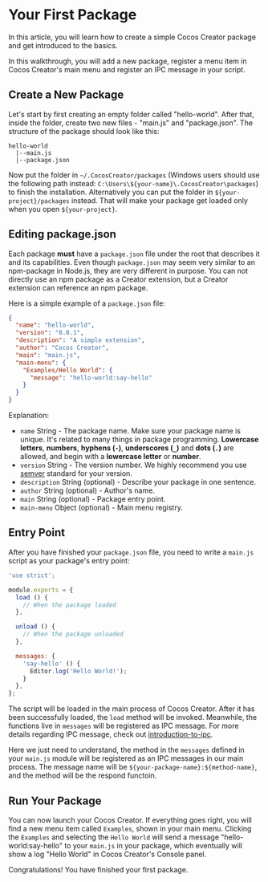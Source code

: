 # Your First Package

In this article, you will learn how to create a simple Cocos Creator package and get introduced to the basics.

In this walkthrough, you will add a new package, register a menu item in Cocos Creator's main menu and register an IPC message in your script.

## Create a New Package

Let's start by first creating an empty folder called "hello-world". After that, inside the folder, create two new files - "main.js" and "package.json". The structure of the package should look like this:

```
hello-world
  |--main.js
  |--package.json
```

Now put the folder in `~/.CocosCreator/packages` (Windows users should use the following path instead: `C:\Users\${your-name}\.CocosCreator\packages`) to finish the installation. Alternatively you can put the folder in `${your-project}/packages` instead. That will make your package get loaded only when you open `${your-project}`.

## Editing package.json

Each package **must** have a `package.json` file under the root that describes it and its capabilities. Even though `package.json` may seem very similar to an npm-package in Node.js, they are very different in purpose. You can not directly use an npm package as a Creator extension, but a Creator extension can reference an npm package.

Here is a simple example of a `package.json` file:

```json
{
  "name": "hello-world",
  "version": "0.0.1",
  "description": "A simple extension",
  "author": "Cocos Creator",
  "main": "main.js",
  "main-menu": {
    "Examples/Hello World": {
      "message": "hello-world:say-hello"
    }
  }
}
```

Explanation:

 - `name` String - The package name. Make sure your package name is unique. It's related to many things in package programming. **Lowercase letters**, **numbers**, **hyphens (`-`)**, **underscores (`_`)** and **dots (`.`)** are allowed, and begin with a **lowercase letter** or **number**.
 - `version` String - The version number. We highly recommend you use [semver](http://semver.org/) standard for your version.
 - `description` String (optional) - Describe your package in one sentence.
 - `author` String (optional) - Author's name.
 - `main` String (optional) - Package entry point.
 - `main-menu` Object (optional) - Main menu registry.

## Entry Point

After you have finished your `package.json` file, you need to write a `main.js` script as your package's entry point:

```javascript
'use strict';

module.exports = {
  load () {
    // When the package loaded
  },

  unload () {
    // When the package unloaded
  },

  messages: {
    'say-hello' () {
      Editor.log('Hello World!');
    }
  },
};
```

The script will be loaded in the main process of Cocos Creator. After it has been successfully loaded, the `load` method will be invoked. Meanwhile, the functions live in `messages` will be registered as IPC message. For more details regarding IPC message, check out [introduction-to-ipc](introduction-to-ipc.md).

Here we just need to understand, the method in the `messages` defined in your `main.js` module will be registered as an IPC messages in our main process. The message name will be `${your-package-name}:${method-name}`, and the method will be the respond functoin.

## Run Your Package

You can now launch your Cocos Creator. If everything goes right, you will find a new menu item called `Examples`, shown in your main menu. Clicking the `Examples` and selecting the `Hello World` will send a message "hello-world:say-hello" to your `main.js` in your package, which eventually will show a log "Hello World" in Cocos Creator's Console panel.    

Congratulations! You have finished your first package. 
